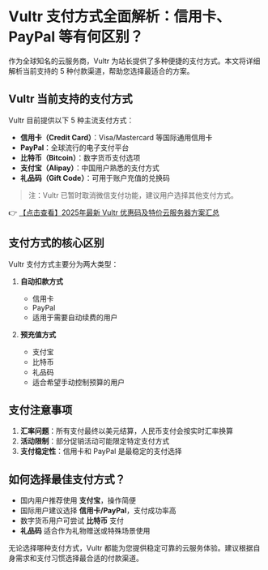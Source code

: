 # Vultr 支付方式全面解析：信用卡、PayPal 等有何区别？

作为全球知名的云服务商，Vultr 为站长提供了多种便捷的支付方式。本文将详细解析当前支持的 5 种付款渠道，帮助您选择最适合的方案。

## Vultr 当前支持的支付方式

Vultr 目前提供以下 5 种主流支付方式：

- **信用卡（Credit Card）**：Visa/Mastercard 等国际通用信用卡
- **PayPal**：全球流行的电子支付平台
- **比特币（Bitcoin）**：数字货币支付选项
- **支付宝（Alipay）**：中国用户熟悉的支付方式
- **礼品码（Gift Code）**：可用于账户充值的兑换码

> 注：Vultr 已暂时取消微信支付功能，建议用户选择其他支付方式。

👉 [【点击查看】2025年最新 Vultr 优惠码及特价云服务器方案汇总](https://bit.ly/VuLtr)

## 支付方式的核心区别

Vultr 支付方式主要分为两大类型：

1. **自动扣款方式**
   - 信用卡
   - PayPal
   - 适用于需要自动续费的用户

2. **预充值方式**
   - 支付宝
   - 比特币
   - 礼品码
   - 适合希望手动控制预算的用户

## 支付注意事项

1. **汇率问题**：所有支付最终以美元结算，人民币支付会按实时汇率换算
2. **活动限制**：部分促销活动可能限定特定支付方式
3. **支付稳定性**：信用卡和 PayPal 是最稳定的支付选择

## 如何选择最佳支付方式？

- 国内用户推荐使用 **支付宝**，操作简便
- 国际用户建议选择 **信用卡/PayPal**，支付成功率高
- 数字货币用户可尝试 **比特币** 支付
- **礼品码** 适合作为礼物赠送或特殊场景使用

无论选择哪种支付方式，Vultr 都能为您提供稳定可靠的云服务体验。建议根据自身需求和支付习惯选择最合适的付款渠道。